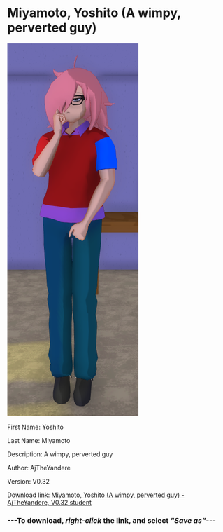 # Miyamoto, Yoshito (A wimpy, perverted guy)

<img src = "https://raw.githubusercontent.com/Arbiter1223/Daigaku-Gurashi-Custom-Students/master/Students/Files/Miyamoto%2C%20Yoshito%20(A%20wimpy%2C%20perverted%20guy).png">

First Name: Yoshito

Last Name: Miyamoto

Description: A wimpy, perverted guy

Author: AjTheYandere

Version: V0.32

Download link: <a href="https://raw.githubusercontent.com/Arbiter1223/Daigaku-Gurashi-Custom-Students/master/Students/Files/Miyamoto%2C%20Yoshito%20(A%20wimpy%2C%20perverted%20guy)%20-%20AjTheYandere%2C%20V0.32.student">Miyamoto, Yoshito (A wimpy, perverted guy) - AjTheYandere, V0.32.student</a>

### ---**To download, _right-click_ the link, and select _"Save as"_**---
